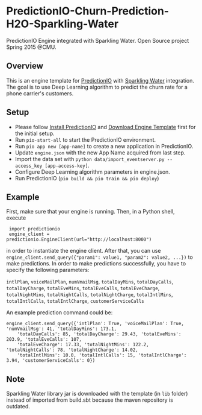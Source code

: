 # PredictionIO-Churn-Prediction-H2O-Sparkling-Water
PredictionIO Engine integrated with Sparkling Water. Open Source project Spring 2015 @CMU.

## Overview
This is an engine template for [PredictionIO](http://prediction.io/) with [Sparkling Water](https://github.com/h2oai/sparkling-water) integration. The goal is to use Deep Learning algorithm to predict the churn rate for a phone carrier's customers.

## Setup
* Please follow [Install PredictionIO](http://docs.prediction.io/install/) and [Download Engine Template](http://docs.prediction.io/start/download/) first for the initial setup.
* Run `pio-start-all` to start the PredictionIO environment.
* Run `pio app new [app-name]` to create a new application in PredictionIO.
* Update `engine.json` with the new App Name acquired from last step.
* Import the data set with `python data/import_eventserver.py --access_key [app-access-key]`.
* Configure Deep Learning algorithm parameters in engine.json.
* Run PredictionIO (`pio build && pio train && pio deploy`)


## Example
First, make sure that your engine is running. Then, in a Python shell, execute

```
 import predictionio
 engine_client = predictionio.EngineClient(url="http://localhost:8000")
```

in order to instantiate the engine client. After that, you can use `engine_client.send_query({"param1": value1, "param2": value2, ...})` to make predictions. In order to make predictions successfully, you have to specify the following parameters:

`intlPlan`, `voiceMailPlan`, `numVmailMsg`, `totalDayMins`, `totalDayCalls`, `totalDayCharge`, `totalEveMins`, `totalEveCalls`, `totalEveCharge`, `totalNightMins`, `totalNightCalls`, `totalNightCharge`, `totalIntlMins`, `totalIntlCalls`, `totalIntlCharge`, `customerServiceCalls`

An example prediction command could be:

```
engine_client.send_query({'intlPlan': True, 'voiceMailPlan': True, 'numVmailMsg': 41, 'totalDayMins': 173.1, 
    'totalDayCalls': 85, 'totalDayCharge': 29.43, 'totalEveMins': 203.9, 'totalEveCalls': 107, 
    'totalEveCharge': 17.33, 'totalNightMins': 122.2, 'totalNightCalls': 78, 'totalNightCharge': 14.02, 
    'totalIntlMins': 10.0, 'totalIntlCalls': 15, 'totalIntlCharge': 3.94, 'customerServiceCalls': 0})
```

## Note
Sparkling Water library jar is downloaded with the template (in `lib` folder) instead of imported from build.sbt because the maven repository is outdated.
